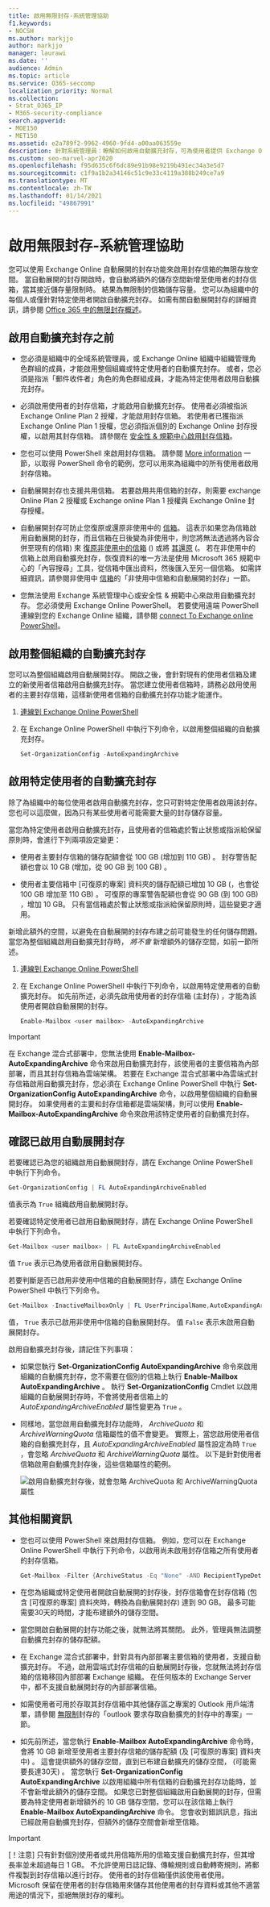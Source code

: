 ```yaml
---
title: 啟用無限封存-系統管理協助
f1.keywords:
- NOCSH
ms.author: markjjo
author: markjjo
manager: laurawi
ms.date: ''
audience: Admin
ms.topic: article
ms.service: O365-seccomp
localization_priority: Normal
ms.collection:
- Strat_O365_IP
- M365-security-compliance
search.appverid:
- MOE150
- MET150
ms.assetid: e2a789f2-9962-4960-9fd4-a00aa063559e
description: 針對系統管理員：瞭解如何啟用自動擴充封存，可為使用者提供 Exchange Online 信箱的無限存放區。 您可以為整個組織啟用自動展開的封存，也可以只為特定使用者啟用此功能。
ms.custom: seo-marvel-apr2020
ms.openlocfilehash: f95d635c6f6dc89e91b98e9219b491ec34a3e5d7
ms.sourcegitcommit: c1f9a1b2a34146c51c9e33c4119a388b249ce7a9
ms.translationtype: MT
ms.contentlocale: zh-TW
ms.lasthandoff: 01/14/2021
ms.locfileid: "49867991"
---
```

# <a name="enable-unlimited-archiving---admin-help"></a>啟用無限封存-系統管理協助

您可以使用 Exchange Online 自動展開的封存功能來啟用封存信箱的無限存放空間。 當自動展開的封存開啟時，會自動將額外的儲存空間新增至使用者的封存信箱，當其接近儲存量限制時。 結果為無限制的信箱儲存容量。 您可以為組織中的每個人或僅針對特定使用者開啟自動擴充封存。 如需有關自動展開封存的詳細資訊，請參閱 [Office 365 中的無限封存概述](unlimited-archiving.md)。

## <a name="before-you-enable-auto-expanding-archiving"></a>啟用自動擴充封存之前

- 您必須是組織中的全域系統管理員，或 Exchange Online 組織中組織管理角色群組的成員，才能啟用整個組織或特定使用者的自動擴充封存。 或者，您必須是指派「郵件收件者」角色的角色群組成員，才能為特定使用者啟用自動擴充封存。

- 必須啟用使用者的封存信箱，才能啟用自動擴充封存。 使用者必須被指派 Exchange Online Plan 2 授權，才能啟用封存信箱。 若使用者已獲指派 Exchange Online Plan 1 授權，您必須指派個別的 Exchange Online 封存授權，以啟用其封存信箱。 請參閱在 [安全性 & 規範中心啟用封存信箱](enable-archive-mailboxes.md)。

- 您也可以使用 PowerShell 來啟用封存信箱。 請參閱 [More information](#more-information) 一節，以取得 PowerShell 命令的範例，您可以用來為組織中的所有使用者啟用封存信箱。

- 自動展開封存也支援共用信箱。 若要啟用共用信箱的封存，則需要 exchange Online Plan 2 授權或 Exchange online Plan 1 授權與 Exchange Online 封存授權。

- 自動展開封存可防止您復原或還原非使用中的 [信箱](inactive-mailboxes-in-office-365.md#what-are-inactive-mailboxes)。 這表示如果您為信箱啟用自動展開的封存，而且信箱在日後變為非使用中，則您將無法透過將內容合併至現有的信箱) 來 [復原非使用中的信箱](recover-an-inactive-mailbox.md) () 或將 [其還原](restore-an-inactive-mailbox.md) (。 若在非使用中的信箱上啟用自動擴充封存，恢復資料的唯一方法是使用 Microsoft 365 規範中心的「內容搜尋」工具，從信箱中匯出資料，然後匯入至另一個信箱。 如需詳細資訊，請參閱非使用中 [信箱](inactive-mailboxes-in-office-365.md#inactive-mailboxes-and-auto-expanding-archives)的「非使用中信箱和自動展開的封存」一節。

- 您無法使用 Exchange 系統管理中心或安全性 & 規範中心來啟用自動擴充封存。 您必須使用 Exchange Online PowerShell。 若要使用遠端 PowerShell 連線到您的 Exchange Online 組織，請參閱 [connect To Exchange online PowerShell](https://go.microsoft.com/fwlink/p/?linkid=396554)。

## <a name="enable-auto-expanding-archiving-for-your-entire-organization"></a>啟用整個組織的自動擴充封存

您可以為整個組織啟用自動展開封存。 開啟之後，會針對現有的使用者信箱及建立的新使用者信箱啟用自動擴充封存。 當您建立使用者信箱時，請務必啟用使用者的主要封存信箱，這樣新使用者信箱的自動擴充封存功能才能運作。
  
1. [連線到 Exchange Online PowerShell](https://go.microsoft.com/fwlink/p/?linkid=396554)

2. 在 Exchange Online PowerShell 中執行下列命令，以啟用整個組織的自動擴充封存。

    ```powershell
    Set-OrganizationConfig -AutoExpandingArchive
    ```

## <a name="enable-auto-expanding-archiving-for-specific-users"></a>啟用特定使用者的自動擴充封存

除了為組織中的每位使用者啟用自動擴充封存，您只可對特定使用者啟用該封存。 您也可以這麼做，因為只有某些使用者可能需要大量的封存儲存容量。
  
當您為特定使用者啟用自動擴充封存，且使用者的信箱處於暫止狀態或指派給保留原則時，會進行下列兩項設定變更：
  
- 使用者主要封存信箱的儲存配額會從 100 GB (增加到 110 GB) 。 封存警告配額也會以 10 GB (增加，從 90 GB 到 100 GB) 。

- 使用者主要信箱中 [可復原的專案] 資料夾的儲存配額已增加 10 GB (，也會從 100 GB 增加至 110 GB) 。 可復原的專案警告配額也會從 90 GB (到 100 GB) ，增加 10 GB。 只有當信箱處於暫止狀態或指派給保留原則時，這些變更才適用。

新增此額外的空間，以避免在自動展開的封存布建之前可能發生的任何儲存問題。 當您為整個組織啟用自動擴充封存時，  *將不會*  新增額外的儲存空間，如前一節所述。
  
1. [連線到 Exchange Online PowerShell](https://go.microsoft.com/fwlink/p/?linkid=396554)

2. 在 Exchange Online PowerShell 中執行下列命令，以啟用特定使用者的自動擴充封存。 如先前所述，必須先啟用使用者的封存信箱 (主封存) ，才能為該使用者開啟自動展開的封存。

    ```powershell
    Enable-Mailbox <user mailbox> -AutoExpandingArchive
    ```

> [!IMPORTANT]
> 在 Exchange 混合式部署中，您無法使用 **Enable-Mailbox-AutoExpandingArchive** 命令來啟用自動擴充封存，該使用者的主要信箱為內部部署，而且其封存信箱為雲端架構。 若要在 Exchange 混合式部署中為雲端式封存信箱啟用自動擴充封存，您必須在 Exchange Online PowerShell 中執行 **Set-OrganizationConfig AutoExpandingArchive** 命令，以啟用整個組織的自動展開封存。 如果使用者的主要和封存信箱都是雲端架構，則可以使用 **Enable-Mailbox-AutoExpandingArchive** 命令來啟用該特定使用者的自動擴充封存。
  
## <a name="verify-that-auto-expanding-archiving-is-enabled"></a>確認已啟用自動展開封存

若要確認已為您的組織啟用自動展開封存，請在 Exchange Online PowerShell 中執行下列命令。

```powershell
Get-OrganizationConfig | FL AutoExpandingArchiveEnabled
```

值表示為  `True` 組織啟用自動展開封存。 
  
若要確認特定使用者已啟用自動展開封存，請在 Exchange Online PowerShell 中執行下列命令。
  
```powershell
Get-Mailbox <user mailbox> | FL AutoExpandingArchiveEnabled
```

值  `True` 表示已為使用者啟用自動展開封存。
  
若要判斷是否已啟用非使用中信箱的自動展開封存，請在 Exchange Online PowerShell 中執行下列命令。
  
```powershell
Get-Mailbox -InactiveMailboxOnly | FL UserPrincipalName,AutoExpandingArchiveEnabled
```

值，  `True` 表示已啟用非使用中信箱的自動展開封存。 值 `False` 表示未啟用自動展開封存。

啟用自動擴充封存後，請記住下列事項：
  
- 如果您執行 **Set-OrganizationConfig AutoExpandingArchive** 命令來啟用組織的自動擴充封存，您不需要在個別的信箱上執行 **Enable-Mailbox AutoExpandingArchive** 。 執行 **Set-OrganizationConfig** Cmdlet 以啟用組織的自動展開封存時，不會將使用者信箱上的  *AutoExpandingArchiveEnabled*  屬性變更為 `True` 。

- 同樣地，當您啟用自動擴充封存功能時，  *ArchiveQuota*  和  *ArchiveWarningQuota*  信箱屬性的值不會變更。 實際上，當您啟用使用者信箱的自動擴充封存，且  *AutoExpandingArchiveEnabled*  屬性設定為時  `True` ，會忽略  *ArchiveQuota*  和  *ArchiveWarningQuota*  屬性。 以下是針對使用者信箱啟用自動擴充封存後，這些信箱屬性的範例。 

    ![啟用自動擴充封存後，就會忽略 ArchiveQuota 和 ArchiveWarningQuota 屬性](../media/6a1c1b69-5c4c-4267-aac8-53577667f03e.png)

## <a name="more-information"></a>其他相關資訊

- 您也可以使用 PowerShell 來啟用封存信箱。 例如，您可以在 Exchange Online PowerShell 中執行下列命令，以啟用尚未啟用封存信箱之所有使用者的封存信箱。

    ```powershell
    Get-Mailbox -Filter {ArchiveStatus -Eq "None" -AND RecipientTypeDetails -eq "UserMailbox"} | Enable-Mailbox -Archive
    ```

- 在您為組織或特定使用者開啟自動展開的封存後，封存信箱會在封存信箱 (包含 [可復原的專案] 資料夾時，轉換為自動展開封存) 達到 90 GB。 最多可能需要30天的時間，才能布建額外的儲存空間。

- 當您開啟自動展開的封存功能之後，就無法將其關閉。 此外，管理員無法調整自動擴充封存的儲存配額。

- 在 Exchange 混合式部署中，針對具有內部部署主要信箱的使用者，支援自動擴充封存。 不過，啟用雲端式封存信箱的自動展開封存後，您就無法將封存信箱的信箱移回內部部署 Exchange 組織。 在任何版本的 Exchange Server 中，都不支援自動展開封存的內部部署信箱。

- 如需使用者可用於存取其封存信箱中其他儲存區之專案的 Outlook 用戶端清單，請參閱 [無限制](unlimited-archiving.md#outlook-requirements-for-accessing-items-in-an-auto-expanded-archive)封存的「outlook 要求存取自動擴充的封存中的專案」一節。

- 如先前所述，當您執行 **Enable-Mailbox AutoExpandingArchive** 命令時，會將 10 GB 新增至使用者主要封存信箱的儲存配額 (及 [可復原的專案] 資料夾中) 。 這會提供額外的儲存空間，直到已布建自動擴充的儲存空間， (可能需要長達30天) 。 當您執行 **Set-OrganizationConfig AutoExpandingArchive** 以啟用組織中所有信箱的自動擴充封存功能時，並不會新增此額外的儲存空間。 如果您已對整個組織啟用自動展開的封存，但需要為特定使用者新增額外的 10 GB 儲存空間，您可以在該信箱上執行 **Enable-Mailbox AutoExpandingArchive** 命令。 您會收到錯誤訊息，指出已經啟用自動擴充封存，但額外的儲存空間會新增至信箱。

> [!IMPORTANT]
> [！注意] 只有針對個別使用者或共用信箱所用的信箱支援自動擴充封存，但其增長率並未超過每日 1 GB。 不允許使用日誌記錄、傳輸規則或自動轉寄規則，將郵件複製到封存信箱以進行封存。 使用者的封存信箱僅供該使用者使用。 Microsoft 保留在使用者的封存信箱用來儲存其他使用者的封存資料或其他不適當用途的情況下，拒絕無限封存的權利。
